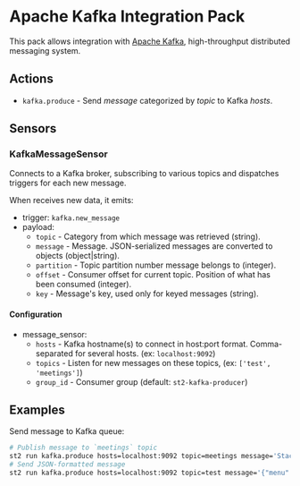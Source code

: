 # Apache Kafka Integration Pack
This pack allows integration with [Apache Kafka](http://kafka.apache.org/), high-throughput distributed messaging system.

## Actions
* `kafka.produce` - Send *message* categorized by *topic* to Kafka *hosts*.

## Sensors

### KafkaMessageSensor
Connects to a Kafka broker, subscribing to various topics and dispatches triggers for each new message.

When receives new data, it emits:
* trigger: `kafka.new_message`
* payload:
  * `topic` - Category from which message was retrieved (string).
  * `message` - Message. JSON-serialized messages are converted to objects (object|string).
  * `partition` - Topic partition number message belongs to (integer).
  * `offset` - Consumer offset for current topic. Position of what has been consumed (integer).
  * `key` - Message's key, used only for keyed messages (string).

#### Configuration
* message_sensor:
  * `hosts` - Kafka hostname(s) to connect in host:port format. Comma-separated for several hosts. (ex: `localhost:9092`)
  * `topics` - Listen for new messages on these topics, (ex: `['test', 'meetings']`)
  * `group_id` - Consumer group (default: `st2-kafka-producer`)

## Examples
Send message to Kafka queue:
```sh
# Publish message to `meetings` topic
st2 run kafka.produce hosts=localhost:9092 topic=meetings message='StackStorm meets Apache Kafka'
# Send JSON-formatted message
st2 run kafka.produce hosts=localhost:9092 topic=test message='{"menu": {"id": "file"}}'
```

